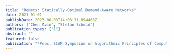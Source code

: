 ```yaml
---
title: "ReNets: Statically-Optimal Demand-Aware Networks"
date: 2021-01-01
publishDate: 2023-08-03T14:03:31.894466Z
authors: ["Chen Avin", "Stefan Schmid"]
publication_types: ["1"]
abstract: ""
featured: false
publication: "*Proc. SIAM Symposium on Algorithmic Principles of Computer Systems (APOCS)*"
---
```



